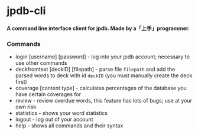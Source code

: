 # jpdb-cli
#### A command line interface client for jpdb. Made by a「上手」programmer.

### Commands
+ login [username] [password] - log into your jpdb account; necessary to use other commands
+ deckfromtext [deckID] [filepath] - parse file `filepath` and add the parsed words to deck with id `deckID` (you must manually create the deck first)
+ coverage [content type] - calculates percentages of the database you have certain coverages for
+ review - review overdue words, this feature has lots of bugs; use at your own risk
+ statistics - shows your word statistics
+ logout - log out of your account
+ help - shows all commands and their syntax
